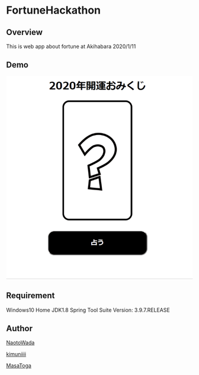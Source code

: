 FortuneHackathon
====

## Overview
This is web app about fortune at Akihabara 2020/1/11 

## Demo
![demo](https://github.com/NaotoWada/FortuneHackathon/blob/master/img/sample_view.gif)

## Requirement
Windows10 Home
JDK1.8
Spring Tool Suite Version: 3.9.7.RELEASE

## Author
[NaotoWada](https://github.com/NaotoWada)

[kimuniiii](https://github.com/kimuniiii)

[MasaToga](https://github.com/MasaToga)

